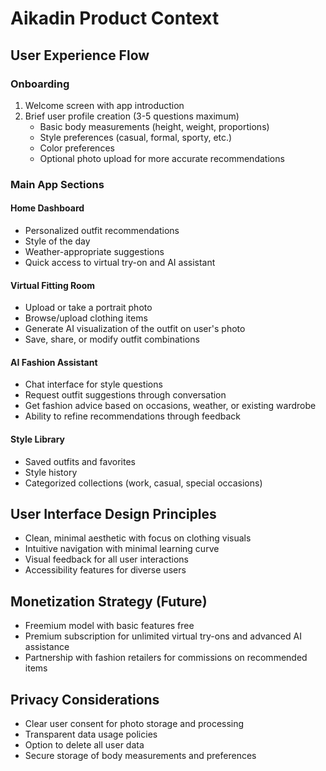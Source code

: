 # Aikadin Product Context

## User Experience Flow

### Onboarding
1. Welcome screen with app introduction
2. Brief user profile creation (3-5 questions maximum)
   - Basic body measurements (height, weight, proportions)
   - Style preferences (casual, formal, sporty, etc.)
   - Color preferences
   - Optional photo upload for more accurate recommendations

### Main App Sections

#### Home Dashboard
- Personalized outfit recommendations
- Style of the day
- Weather-appropriate suggestions
- Quick access to virtual try-on and AI assistant

#### Virtual Fitting Room
- Upload or take a portrait photo
- Browse/upload clothing items
- Generate AI visualization of the outfit on user's photo
- Save, share, or modify outfit combinations

#### AI Fashion Assistant
- Chat interface for style questions
- Request outfit suggestions through conversation
- Get fashion advice based on occasions, weather, or existing wardrobe
- Ability to refine recommendations through feedback

#### Style Library
- Saved outfits and favorites
- Style history
- Categorized collections (work, casual, special occasions)

## User Interface Design Principles
- Clean, minimal aesthetic with focus on clothing visuals
- Intuitive navigation with minimal learning curve
- Visual feedback for all user interactions
- Accessibility features for diverse users

## Monetization Strategy (Future)
- Freemium model with basic features free
- Premium subscription for unlimited virtual try-ons and advanced AI assistance
- Partnership with fashion retailers for commissions on recommended items

## Privacy Considerations
- Clear user consent for photo storage and processing
- Transparent data usage policies
- Option to delete all user data
- Secure storage of body measurements and preferences